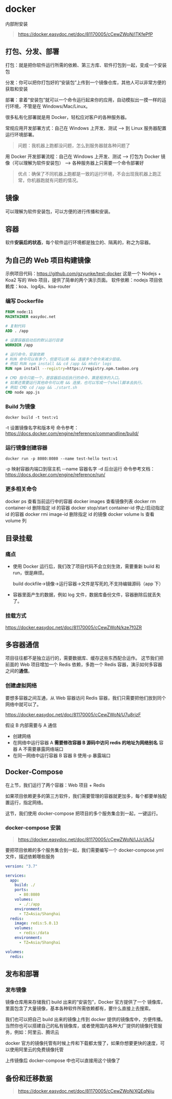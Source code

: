 # docker

内部附安装

> https://docker.easydoc.net/doc/81170005/cCewZWoN/lTKfePfP

## 打包、分发、部署

打包：就是把你软件运行所需的依赖、第三方库、软件打包到一起，变成一个安装包

分发：你可以把你打包好的“安装包”上传到一个镜像仓库，其他人可以非常方便的获取和安装

部署：拿着“安装包”就可以一个命令运行起来你的应用，自动模拟出一摸一样的运行环境，不管是在 Windows/Mac/Linux。

很多私有化部署就是用 Docker，轻松应对客户的各种服务器。

常规应用开发部署方式：自己在 Windows 上开发、测试 --> 到 Linux 服务器配置运行环境部署。

> 问题：我机器上跑都没问题，怎么到服务器就各种问题了

用 Docker 开发部署流程：自己在 Windows 上开发、测试 --> 打包为 Docker 镜像（可以理解为软件安装包） --> 各种服务器上只需要一个命令部署好

> 优点：确保了不同机器上跑都是一致的运行环境，不会出现我机器上跑正常，你机器跑就有问题的情况。

## 镜像

可以理解为软件安装包，可以方便的进行传播和安装。

## 容器

软件**安装后的状态**，每个软件运行环境都是独立的、隔离的，称之为容器。

## 为自己的 Web 项目构建镜像

示例项目代码：https://github.com/gzyunke/test-docker
这是一个 Nodejs + Koa2 写的 Web 项目，提供了简单的两个演示页面。
软件依赖：nodejs
项目依赖库：koa、log4js、koa-router

### 编写 Dockerfile

```dockerfile
FROM node:11
MAINTAINER easydoc.net

# 复制代码
ADD . /app

# 设置容器启动后的默认运行目录
WORKDIR /app

# 运行命令，安装依赖
# RUN 命令可以有多个，但是可以用 && 连接多个命令来减少层级。
# 例如 RUN npm install && cd /app && mkdir logs
RUN npm install --registry=https://registry.npm.taobao.org

# CMD 指令只能一个，是容器启动后执行的命令，算是程序的入口。
# 如果还需要运行其他命令可以用 && 连接，也可以写成一个shell脚本去执行。
# 例如 CMD cd /app && ./start.sh
CMD node app.js


```

### Build 为镜像

`docker build -t test:v1`

-t 设置镜像名字和版本号
命令参考：https://docs.docker.com/engine/reference/commandline/build/

### 运行镜像创建容器

`docker run -p 8080:8080 --name test-hello test:v1`

-p 映射容器内端口到宿主机
--name 容器名字
-d 后台运行
命令参考文档：https://docs.docker.com/engine/reference/run/

### 更多相关命令

docker ps 查看当前运行中的容器
docker images 查看镜像列表
docker rm container-id 删除指定 id 的容器
docker stop/start container-id 停止/启动指定 id 的容器
docker rmi image-id 删除指定 id 的镜像
docker volume ls 查看 volume 列

## 目录挂载

### 痛点

- 使用 Docker 运行后，我们改了项目代码不会立刻生效，需要重新 build 和 run，很是麻烦。

  build dockfile->镜像->运行容器->文件是写死的,不支持编辑源码（app 下）

- 容器里面产生的数据，例如 log 文件，数据库备份文件，容器删除后就丢失了。

### 挂载方式

https://docker.easydoc.net/doc/81170005/cCewZWoN/kze7f0ZR

## 多容器通信

项目往往都不是独立运行的，需要数据库、缓存这些东西配合运作。
这节我们把前面的 Web 项目增加一个 Redis 依赖，多跑一个 Redis 容器，演示如何多容器之间的**通信**。

### 创建虚拟网络

要想多容器之间互通，从 Web 容器访问 Redis 容器，我们只需要把他们放到同个网络中就可以了。

https://docker.easydoc.net/doc/81170005/cCewZWoN/U7u8rjzF

假设 B 内部需要与 A 通信

- 创建网络
- 在网络中运行容器 A
  **需要修改容器 B 源码中访问 redis 的地址为网络别名**
  容器 A 不需要暴露网络端口
- 在同一网络中运行容器 B
  容器 B 使用-p 暴露端口

## Docker-Compose

在上节，我们运行了两个容器：Web 项目 + Redis

如果项目依赖更多的第三方软件，我们需要管理的容器就更加多，每个都要单独配置运行，指定网络。

这节，我们使用 docker-compose 把项目的多个服务集合到一起，一键运行。

### docker-compose 安装

> https://docker.easydoc.net/doc/81170005/cCewZWoN/IJJcUk5J

要把项目依赖的多个服务集合到一起，我们需要编写一个 docker-compose.yml 文件，描述依赖哪些服务

```yaml
version: "3.7"

services:
  app:
    build: ./
    ports:
      - 80:8080
    volumes:
      - ./:/app
    environment:
      - TZ=Asia/Shanghai
  redis:
    image: redis:5.0.13
    volumes:
      - redis:/data
    environment:
      - TZ=Asia/Shanghai

volumes:
  redis:
```

## 发布和部署

### 发布镜像

镜像仓库用来存储我们 build 出来的“安装包”，Docker 官方提供了一个 镜像库，里面包含了大量镜像，基本各种软件所需依赖都有，要什么直接上去搜索。

我们也可以把自己 build 出来的镜像上传到 docker 提供的镜像库中，方便传播。
当然你也可以搭建自己的私有镜像库，或者使用国内各种大厂提供的镜像托管服务，例如：阿里云、腾讯云

docker 官方的镜像托管有时候上传和下载都太慢了，如果你想要更快的速度，可以使用阿里云的免费镜像托管

上传镜像后
docker-compose 中也可以直接用这个镜像了

## 备份和迁移数据

> https://docker.easydoc.net/doc/81170005/cCewZWoN/XQEqNjiu
